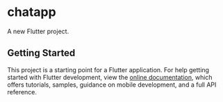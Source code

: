 
# chatapp

A new Flutter project.

## Getting Started

This project is a starting point for a Flutter application.
For help getting started with Flutter development, view the
[online documentation](https://docs.flutter.dev/), which offers tutorials,
samples, guidance on mobile development, and a full API reference.
